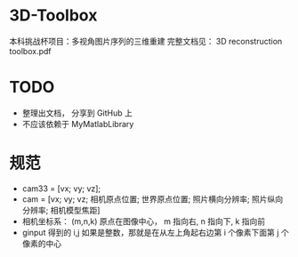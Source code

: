 # 3D-Toolbox
 本科挑战杯项目：多视角图片序列的三维重建
 完整文档见： 3D reconstruction toolbox.pdf

# TODO
* 整理出文档， 分享到 GitHub 上
* 不应该依赖于 MyMatlabLibrary

# 规范
* cam33 = [vx; vy; vz];
* cam = [vx; vy; vz; 相机原点位置; 世界原点位置; 照片横向分辨率; 照片纵向分辨率; 相机模型焦距]
* 相机坐标系： (m,n,k)  原点在图像中心， m 指向右, n 指向下, k 指向前
* ginput 得到的 i,j 如果是整数，那就是在从左上角起右边第 i 个像素下面第 j 个像素的中心
